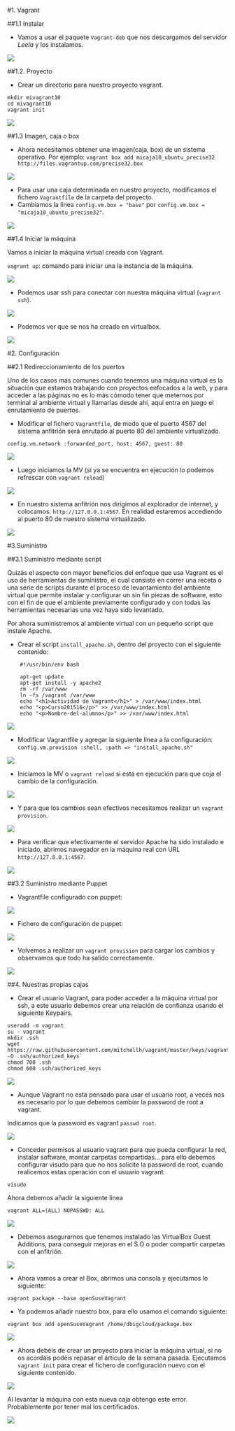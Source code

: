 
#1. Vagrant

##1.1 Instalar


* Vamos a usar el paquete `Vagrant-deb` que nos descargamos del servidor *Leela* y los instalamos.

![](./imagenes/1.png)

##1.2. Proyecto
* Crear un directorio para nuestro proyecto vagrant.

```
mkdir mivagrant10
cd mivagrant10
vagrant init
```

![](./imagenes/2.png)

##1.3 Imagen, caja o box

* Ahora necesitamos obtener una imagen(caja, box) de un sistema operativo. Por ejemplo:
`vagrant box add micaja10_ubuntu_precise32 http://files.vagrantup.com/precise32.box`

![](./imagenes/3.png)

* Para usar una caja determinada en nuestro proyecto, modificamos el fichero `Vagrantfile` 
de la carpeta del proyecto.
* Cambiamos la línea `config.vm.box = "base"` por  `config.vm.box = "micaja10_ubuntu_precise32"`.

![](./imagenes/4.png)

##1.4 Iniciar la máquina

Vamos a iniciar la máquina virtual creada con Vagrant.

`vagrant up`: comando para iniciar una la instancia de la máquina.

![](./imagenes/5.png)

* Podemos usar ssh para conectar con nuestra máquina virtual (`vagrant ssh`).

![](./imagenes/7.png)

* Podemos ver que se nos ha creado en virtualbox.

![](./imagenes/6.png)

#2. Configuración

##2.1 Redireccionamiento de los puertos

Uno de los casos más comunes cuando tenemos una máquina virtual es la 
situación que estamos trabajando con proyectos enfocados a la web, 
y para acceder a las páginas no es lo más cómodo tener que meternos 
por terminal al ambiente virtual y llamarlas desde ahí, aquí entra en 
juego el enrutamiento de puertos.

* Modificar el fichero `Vagrantfile`, de modo que el puerto 4567 del 
sistema anfitrión será enrutado al puerto 80 del ambiente virtualizado.

`config.vm.network :forwarded_port, host: 4567, guest: 80`

![](./imagenes/8.png)

* Luego iniciamos la MV (si ya se encuentra en ejecución lo podemos refrescar 
con `vagrant reload`)

![](./imagenes/11.png)

* En nuestro sistema anfitrión nos dirigimos al explorador de internet,
 y colocamos: `http://127.0.0.1:4567`. En realidad estaremos accediendo 
 al puerto 80 de nuestro sistema virtualizado. 

![](./imagenes/17.png)


#3.Suministro

##3.1 Suministro mediante script

Quizás el aspecto con mayor beneficios del enfoque que usa Vagrant 
es el uso de herramientas de suministro, el cual consiste en correr 
una receta o una serie de scripts durante el proceso de levantamiento 
del ambiente virtual que permite instalar y configurar un sin fin 
piezas de software, esto con el fin de que el ambiente previamente 
configurado y con todas las herramientas necesarias una vez haya sido levantado.

Por ahora suministremos al ambiente virtual con un pequeño script que instale Apache.

* Crear el script `install_apache.sh`, dentro del proyecto con el siguiente
contenido:

```
    #!/usr/bin/env bash

    apt-get update
    apt-get install -y apache2
    rm -rf /var/www
    ln -fs /vagrant /var/www
    echo "<h1>Actividad de Vagrant</h1>" > /var/www/index.html
    echo "<p>Curso201516</p>" >> /var/www/index.html
    echo "<p>Nombre-del-alumno</p>" >> /var/www/index.html
```

![](./imagenes/9.png)

* Modificar Vagrantfile y agregar la siguiente línea a la configuración:
`config.vm.provision :shell, :path => "install_apache.sh"`

![](./imagenes/10.png)

* Iniciamos la MV o `vagrant reload` si está en ejecución para que coja el cambio de la configuración.

![](./imagenes/11.png)

* Y para que los cambios sean efectivos necesitamos realizar un `vagrant provision`.

![](./imagenes/13.png)

* Para verificar que efectivamente el servidor Apache ha sido instalado e iniciado, 
abrimos navegador en la máquina real con URL `http://127.0.0.1:4567`.

![](./imagenes/12.png)

##3.2 Suministro mediante Puppet

* Vagrantfile configurado con puppet:

![](./imagenes/14.png)

* Fichero de configuración de puppet:

![](./imagenes/15.png)

* Volvemos a realizar un `vagrant provision` para cargar los cambios y observamos que todo ha salido correctamente.

![](./imagenes/16.png)

##4. Nuestras propias cajas

* Crear el usuario Vagrant, para poder acceder a la máquina virtual por ssh, a este usuario debemos crear una relación de confianza  usando el siguiente Keypairs.

```
useradd -m vagrant
su - vagrant
mkdir .ssh
wget https://raw.githubusercontent.com/mitchellh/vagrant/master/keys/vagrant.pub -O .ssh/authorized_keys`
chmod 700 .ssh
chmod 600 .ssh/authorized_keys
```

 ![](./imagenes/18.png)

* Aunque Vagrant no esta pensado para usar el usuario root, a veces nos es necesario por lo que debemos cambiar la password de root a vagrant.

Indicamos que la password es vagrant `passwd root`.

![](./imagenes/19.png)


* Conceder permisos al usuario vagrant para que pueda configurar la red, instalar software, montar carpetas compartidas... para ello debemos configurar visudo para que no nos solicite la password de root, cuando realicemos estas operación con el usuario vagrant.

`visudo`

Ahora debemos añadir la siguiente linea

`vagrant ALL=(ALL) NOPASSWD: ALL`

![](./imagenes/20.png)

* Debemos asegurarnos que tenemos instalado las VirtualBox Guest Additions, para conseguir mejoras en el S.O o poder compartir carpetas con el anfitrión.

![](./imagenes/21.png)

* Ahora vamos a crear el Box, abrimos una consola y ejecutamos lo siguiente:

`vagrant package --base openSuseVagrant`

* Ya podemos añadir nuestro box, para ello usamos el comando siguiente:

`vagrant box add openSuseVagrant /home/dbigcloud/package.box`

![](./imagenes/22.png)

* Ahora debéis de crear un proyecto para iniciar la máquina virtual, si no os acordáis podéis repasar el árticulo de la semana pasada. Ejecutamos `vagrant init` para crear el fichero de configuración nuevo con el siguiente contenido.

![](./imagenes/24.png)


Al levantar la máquina con esta nueva caja obtengo este error.
Probablemente por tener mal los certificados.

![](./imagenes/23.png)


